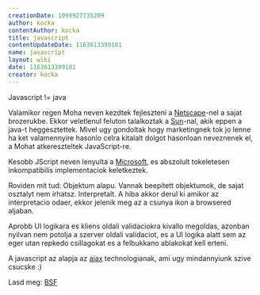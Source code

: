 ```yaml
---
creationDate: 1099927735209 
author: kocka 
contentAuthor: kocka 
title: javascript 
contentUpdateDate: 1163613399101 
name: javascript 
layout: wiki 
date: 1163613399101 
creator: kocka 
---
```

Javascript != java

Valamikor regen Moha neven kezdtek fejleszteni a [Netscape](Missing.html)-nel a sajat brozerukbe. Ekkor veletlenul feluton talalkoztak a [Sun](Sun.html)-nal, akik eppen a java-t heggesztettek. Mivel ugy gondoltak hogy marketingnek tok jo lenne ha ket valamennyire hasonlo celra kitalalt dolgot hasonloan neveznenek el, a Mohat atkereszteltek JavaScript-re.

Kesobb JScript neven lenyulta a [Microsoft](Microsoft.html), es abszolult tokeletesen inkompatibilis implementaciok keletkeztek.

Roviden mit tud:
Objektum alapu. Vannak beepitett objektumok, de sajat osztalyt nem irhatsz.
Interpretalt. A hiba akkor derul ki amikor az interpretacio odaer, ekkor jelenik meg az a csunya ikon a browsered aljaban.

Aprobb UI logikara es kliens oldali validaciokra kivallo megoldas, azonban nyilvan nem potolja a szerver oldali validaciot, es a UI logika alatt sem az eger utan repkedo csillagokat es a felbukkano ablakokat kell erteni.

A javascript az alapja az [ajax](ajax.html) technologianak, ami ugy mindannyiunk szive csucske :)

Lasd meg: [BSF](BSF.html)
